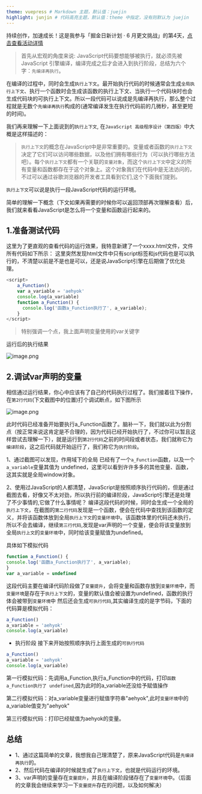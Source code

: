 ```yaml
---
theme: vuepress # Markdown 主题，默认值：juejin
highlight: junjin # 代码高亮主题，默认值：theme 中指定，没有则默认为 juejin
---
```


持续创作，加速成长！这是我参与「掘金日新计划 · 6 月更文挑战」的第4天，[点击查看活动详情](https://juejin.cn/post/7099702781094674468 "https://juejin.cn/post/7099702781094674468")

> 首先从宏观的角度来说: JavaScript代码要想能够被执行，就必须先被 JavaScript 引擎编译，编译完成之后才会进入到执行阶段，总结为六个字：`先编译再执行`。
    
在编译的过程中，同时会生成`执行上下文`。最开始执行代码的时候通常会生成`全局执行上下文`、执行一个函数时会生成该函数的执行上下文、当执行一个代码块时也会生成代码块的可执行上下文。所以一段代码可以说成是先编译再执行，那么整个过程就是无数个`先编译再执行`构成的(通常编译发生在执行代码前的几微秒，甚至更短的时间)。

我们再来理解一下上面说到的`执行上下文`, 在`JavaScript 高级程序设计（第四版）`中大概是这样描述的：

> `执行上下文`的概念在JavaScript中是非常重要的。变量或者函数的`执行上下文`决定了它们可以访问哪些数据，以及他们拥有哪些行为（可以执行哪些方法吧）。每个`执行上下文`都有一个关联的`变量对象`，而这个`执行上下文`中定义的所有变量和函数都存在于这个对象上。这个对象我们在代码中是无法访问的，不过可以通过谷歌浏览器的开发者工具看到它们,这个下面我们提到。

`执行上下文`可以说是执行一段JavaScript代码的运行环境。

简单的理解一下概念（下文如果再需要的时候你可以返回顶部再次理解查看）后，我们就来看看JavaScript是怎么将一个变量和函数运行起来的。

## 1\.准备测试代码

这里为了更直观的查看代码的运行效果，我特意新建了一个xxxx.html文件，文件所有代码如下所示：
这里突然发现html文件中只有script标签和js代码也是可以执行的，不清楚以前是不是也是可以，还是说JavaScript引擎在后期做了优化处理。

```javascript
<script>
    a_Function()
    var a_variable = 'aehyok'
    console.log(a_variable)
    function a_Function() {
      console.log('函数a_Function执行了', a_variable);
    }
</script>
```
> 特别强调一个点，我上面声明变量使用的var关键字

运行后的执行结果

![image.png](https://p6-juejin.byteimg.com/tos-cn-i-k3u1fbpfcp/98b69723ec9b4acca82c28e36beecaf8~tplv-k3u1fbpfcp-watermark.image?)
## 2\.调试var声明的变量

相信通过运行结果，你心中应该有了自己的代码执行过程了。我们接着往下操作，在`第2行代码`(下文截图中的位置)打个调试断点，如下图所示

![image.png](https://p1-juejin.byteimg.com/tos-cn-i-k3u1fbpfcp/3471272a2df045148699bfc22c83ac0b~tplv-k3u1fbpfcp-watermark.image?)

此时代码已经准备开始要执行a_Function函数了。脑补一下，我们就以此为分割点（按正常来说这肯定是不合理的，因为代码已经开始执行了，不过你可以暂且这样尝试去理解一下），就是运行到`第2行代码`之前的时间段或者状态，我们就称它为`编译阶段`，这之后代码就开始运行了，我们称它为`执行阶段`。

  1、通过截图可以发现，作用域下的全局 已经有了一个`a_Function`函数，以及一个`a_variable`变量其值为 undefined，这里可以看到许许多多的其他变量、函数，这其实就是全局window对象。
  
  2、使用过JavaScript的人都清楚，JavaScript是按照顺序执行代码的，但是通过截图去看，好像又不太对劲，所以执行前的编译阶段，JavaScript引擎还是处理了不少事情的,它做了什么事情呢？
  编译这段代码的时候，同时会生成一个全局的`执行上下文`，在截图的`第二行代码`发现是一个函数，便会在代码中查找到该函数的定义，并将该函数体放到全局`执行上下文`的`变量环境`中。该函数体里的代码还未执行，所以不会去编译，继续`第三行代码`,发现是var声明的一个变量，便会将该变量放到全局`执行上文`的`变量环境`中，同时给该变量赋值为undefined。
  
  具体如下模拟代码
  ```javascript
function a_Function() {
  console.log('函数a_Function执行了', a_variable);
}
var a_variable = undefined
  ```
  这段代码主要在编译代码阶段做了`变量提升`，会将变量和函数存放到`变量环境`中，而`变量环境`是存在于`执行上下文`的，变量的默认值会被设置为undefined，函数的执行体会被带到`变量环境`中
  然后还会生成`可执行代码`,其实编译生成的是字节码，下面的代码算是模拟代码：
  ```javascript
  a_Function()
  a_variable = 'aehyok'
  console.log(a_variable)
  ```
  - 执行阶段
    接下来开始按照顺序执行上面生成的`可执行代码`
```javascript
a_Function()
a_variable = 'aehyok'
console.log(a_variable)
```

   第一行模拟代码：先调用a_Function,执行a_Function中的代码，打印`函数a_Function执行了 undefined`,因为此时的a_variable还没给予赋值操作
   
   第二行模拟代码：对a_variable变量进行赋值字符串"aehyok",此时`变量环境`中的a_variable值变为"aehyok"
   
   第三行模拟代码：打印已经赋值为aehyok的变量。

## 总结
- 1、通过这篇简单的文章，我想我自己理清楚了，原来JavaScript代码是`先编译再执行`的。
- 2、然后代码在编译的时候就生成了`执行上下文`，也就是代码运行的环境。
- 3、var声明的变量存在`变量提升`，并且在编译阶段储存在了`变量环境`中。（后面的文章我会继续来学习一下`变量提升`存在的问题，以及如何解决）

   